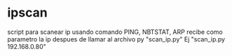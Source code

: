 # ipscan
script para scanear ip usando comando PING, NBTSTAT, ARP
recibe como parametro la ip despues de llamar al archivo py "scan_ip.py"
Ej "scan_ip.py 192.168.0.80"
